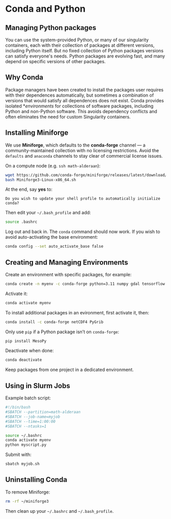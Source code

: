 # Conda and Python

## Managing Python packages

You can use the system-provided Python, or many of our singularity containers, each with their collection of packages at different versions, including Python itself. But no fixed collection of Python packages versions can satisfy everyone's needs. Python packages are evolving fast, and many depend on specific versions of other packages.

## Why Conda

Package managers have been created to install the packages user requires with their dependences automatically, but sometimes a combination of versions that would satisfy all dependences does not exist. Conda provides isolated **environments* for collections of software packages, including Python and non-Python software. This avoids dependency conflicts and often eliminates the need for custom Singularity containers.

## Installing Miniforge

We use **Miniforge**, which defaults to the **conda-forge** channel — a community-maintained collection with no licensing restrictions. Avoid the `defaults` and `anaconda` channels to stay clear of commercial license issues.

On a compute node (e.g. `ssh math-alderaan`):

```bash
wget https://github.com/conda-forge/miniforge/releases/latest/download/Miniforge3-Linux-x86_64.sh
bash Miniforge3-Linux-x86_64.sh
```

At the end, say **yes** to:

```
Do you wish to update your shell profile to automatically initialize conda?
```

Then edit your `~/.bash_profile` and add:

```bash
source .bashrc
```

Log out and back in. The `conda` command should now work. If you wish to avoid auto-activating the base environment:

```bash
conda config --set auto_activate_base false
```

## Creating and Managing Environments

Create an environment with specific packages, for example:

```bash
conda create -n myenv -c conda-forge python=3.11 numpy gdal tensorflow openmpi
```

Activate it:

```bash
conda activate myenv
```

To install additional packages in an evironment, first activate it, then:

```bash
conda install -c conda-forge netCDF4 PyGrib
```

Only use `pip` if a Python package isn’t on `conda-forge`:

```bash
pip install MesoPy
```

Deactivate when done:

```bash
conda deactivate
```

Keep packages from one project in a dedicated environment.

## Using in Slurm Jobs

Example batch script:

```bash
#!/bin/bash
#SBATCH --partition=math-alderaan
#SBATCH --job-name=myjob
#SBATCH --time=1:00:00
#SBATCH --ntasks=1

source ~/.bashrc
conda activate myenv
python myscript.py
```

Submit with:

```bash
sbatch myjob.sh
```

## Uninstalling Conda

To remove Miniforge:

```bash
rm -rf ~/miniforge3
```

Then clean up your `~/.bashrc` and `~/.bash_profile`.

